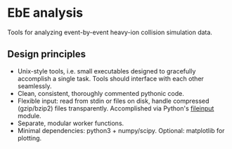 # EbE analysis

Tools for analyzing event-by-event heavy-ion collision simulation data.


## Design principles

  * Unix-style tools, i.e. small executables designed to gracefully accomplish a single task.  Tools should interface with each other seamlessly.
  * Clean, consistent, thoroughly commented pythonic code.
  * Flexible input:  read from stdin or files on disk, handle compressed (gzip/bzip2) files transparently.  Accomplished via Python's
    [fileinput](http://docs.python.org/3/library/fileinput.html) module.
  * Separate, modular worker functions.
  * Minimal dependencies:  python3 + numpy/scipy.  Optional:  matplotlib for plotting.
